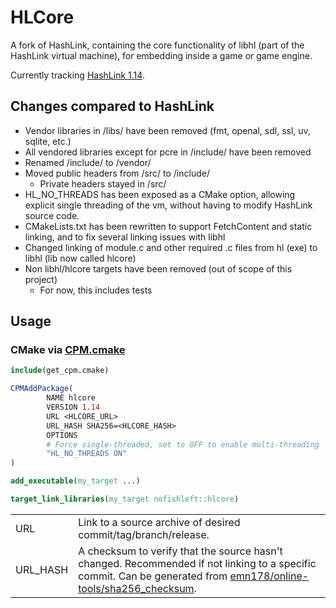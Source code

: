 # HLCore

A fork of HashLink, containing the core functionality of libhl (part of the HashLink virtual machine), for embedding inside a game or game engine.

Currently tracking [HashLink 1.14](https://github.com/HaxeFoundation/hashlink/tree/1.14).

## Changes compared to HashLink

* Vendor libraries in /libs/ have been removed (fmt, openal, sdl, ssl, uv, sqlite, etc.)
* All vendored libraries except for pcre in /include/ have been removed
* Renamed /include/ to /vendor/
* Moved public headers from /src/ to /include/
    * Private headers stayed in /src/
* HL_NO_THREADS has been exposed as a CMake option, allowing explicit single threading of the vm, without having to modify HashLink source code.
* CMakeLists.txt has been rewritten to support FetchContent and static linking, and to fix several linking issues with libhl
* Changed linking of module.c and other required .c files from hl (exe) to libhl (lib now called hlcore)
* Non libhl/hlcore targets have been removed (out of scope of this project)
    * For now, this includes tests

## Usage

### CMake via [CPM.cmake](https://github.com/cpm-cmake/CPM.cmake)

```cmake
include(get_cpm.cmake)

CPMAddPackage(
        NAME hlcore
        VERSION 1.14
        URL <HLCORE_URL>
        URL_HASH SHA256=<HLCORE_HASH>
        OPTIONS
        # Force single-threaded, set to OFF to enable multi-threading
        "HL_NO_THREADS ON"
)

add_executable(my_target ...)

target_link_libraries(my_target nofishleft::hlcore)
```

| | |
| --- | --- |
| URL | Link to a source archive of desired commit/tag/branch/release. |
| URL_HASH | A checksum to verify that the source hasn't changed. Recommended if not linking to a specific commit. Can be generated from [emn178/online-tools/sha256_checksum](https://emn178.github.io/online-tools/sha256_checksum.html). |
